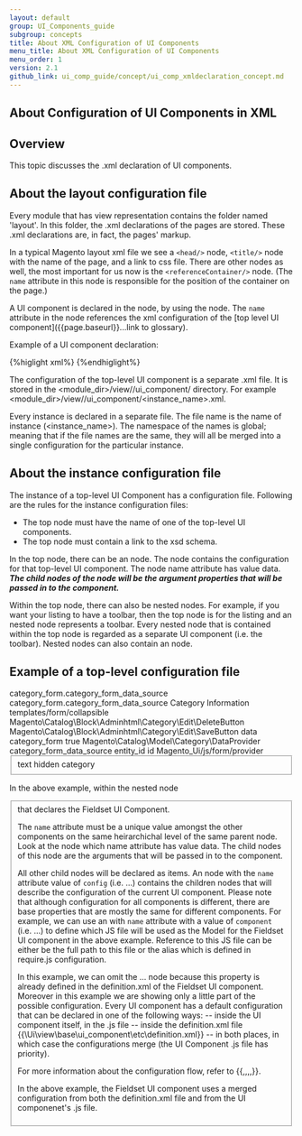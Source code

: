 ```yaml
---
layout: default
group: UI_Components_guide
subgroup: concepts
title: About XML Configuration of UI Components
menu_title: About XML Configuration of UI Components
menu_order: 1
version: 2.1
github_link: ui_comp_guide/concept/ui_comp_xmldeclaration_concept.md
---
```


## About Configuration of UI Components in XML

## Overview

This topic discusses the .xml declaration of UI components.


## About the layout configuration file
Every module that has view representation contains the folder named 'layout'. In this folder, the .xml declarations of the pages are stored. These .xml declarations are, in fact, the pages' markup.

In a typical Magento layout xml file we see a `<head/>` node, `<title/>` node with the name of the page, and a link to css file. There are other nodes as well, the most important for us now is the `<referenceContainer/>` node. (The `name` attribute in this node is responsible for the position of the container on the page.)

A UI component is declared in the <referenceContainer/> node, by using the <uiComponent/> node. The `name` attribute in the <uiComponent/> node references the xml configuration of the [top level UI component]({{page.baseurl}}...link to glossary).

Example of a UI component declaration:

{%higlight xml%}
<referenceContainer name="page-container">
	<uiComponent name="%instance_name%">
</referenceContainer>
{%endhiglight%}

The configuration of the top-level UI component is a separate .xml file. It is stored in the <module_dir>/view/<area>/ui_component/ directory. For example <module_dir>/view/<area>/ui_component/<instance_name>.xml.

Every instance is declared in a separate file. The file name is the name of instance (<instance_name>). The namespace of the names is global; meaning that if the file names are the same, they will all be merged into a single configuration for the particular instance.

## About the instance configuration file

The instance of a top-level UI Component has a configuration file. Following are the rules for the instance configuration files:

* The top node must have the name of one of the top-level UI components.
* The top node must contain a link to the xsd schema.

In the top node, there can be an <argument/> node. The <argument/> node contains the configuration for that top-level UI component. The <argument/> node name attribute has value data. ***The child nodes of the <argument> node will be the argument properties that will be passed in to the component.***

Within the top node, there can also be nested nodes. For example, if you want your listing to have a toolbar, then the top node is for the listing and an nested node represents a toolbar. Every nested node that is contained within the top node is regarded as a separate UI component (i.e. the toolbar). Nested nodes can also contain an <argument> node.


## Example of a top-level configuration file

<?xml version="1.0" encoding="UTF-8"?>
<!--
/**
 * Copyright © 2016 Magento. All rights reserved.
 * See COPYING.txt for license details.
 */
-->
<form xmlns:xsi="http://www.w3.org/2001/XMLSchema-instance"
      xsi:noNamespaceSchemaLocation="urn:magento:module:Magento_Ui:etc/ui_configuration.xsd">
    <argument name="data" xsi:type="array">
        <item name="js_config" xsi:type="array">
            <item name="provider" xsi:type="string">category_form.category_form_data_source</item>
            <item name="deps" xsi:type="string">category_form.category_form_data_source</item>
        </item>
        <item name="label" xsi:type="string" translate="true">Category Information</item>
        <item name="template" xsi:type="string">templates/form/collapsible</item>
        <item name="buttons" xsi:type="array">
            <item name="delete" xsi:type="string">Magento\Catalog\Block\Adminhtml\Category\Edit\DeleteButton</item>
            <item name="save" xsi:type="string">Magento\Catalog\Block\Adminhtml\Category\Edit\SaveButton</item>
        </item>
        <item name="config" xsi:type="array">
            <item name="dataScope" xsi:type="string">data</item>
            <item name="namespace" xsi:type="string">category_form</item>
        </item>
        <item name="reverseMetadataMerge" xsi:type="boolean">true</item>
    </argument>
    <dataSource name="category_form_data_source">
        <argument name="dataProvider" xsi:type="configurableObject">
            <argument name="class" xsi:type="string">Magento\Catalog\Model\Category\DataProvider</argument>
            <argument name="name" xsi:type="string">category_form_data_source</argument>
            <argument name="primaryFieldName" xsi:type="string">entity_id</argument>
            <argument name="requestFieldName" xsi:type="string">id</argument>
            <argument name="data" xsi:type="array">
                <item name="config" xsi:type="array">
                    <item name="submit_url" xsi:type="url" path="catalog/category/save"/>
                    <item name="validate_url" xsi:type="url" path="catalog/category/validate"/>
                </item>
            </argument>
        </argument>
        <argument name="data" xsi:type="array">
            <item name="js_config" xsi:type="array">
                <item name="component" xsi:type="string">Magento_Ui/js/form/provider</item>
            </item>
        </argument>
    </dataSource>
    <fieldset name="general">
        <field name="id">
            <argument name="data" xsi:type="array">
                <item name="config" xsi:type="array">
                    <item name="dataType" xsi:type="string">text</item>
                    <item name="formElement" xsi:type="string">hidden</item>
                    <item name="source" xsi:type="string">category</item>
                </item>
            </argument>
        </field>
    </fieldset>
</form>

In the above example, within the nested node <fieldset> that declares the  Fieldset UI Component.

The `name` attribute must be a unique value amongst the other components on the same heirarchichal level of the same parent node. Look at the <argument>node which name attribute has value data. The child nodes of this node are the arguments that will be passed in to the component.

All other child nodes will be declared as items. An <item> node with the `name` attribute value of `config` (i.e. <item name="config"> ...</item>) contains the children nodes that will describe the configuration of the current UI component. Please note that although configuration for all components is different, there are base properties that are mostly the same for different components. For example, we can use an <item> with `name` attribute with a value of `component` (i.e. <item name="component">...</item>) to define which JS file will be used as the Model for the  Fieldset UI component in the above example. Reference to this JS file can be either be the full path to this file or the alias which is defined in require.js configuration.

In this example, we can omit the <item name="component">...</item> node because this property is already defined in the definition.xml of the Fieldset UI component. Moreover in this example we are showing only a little part of the possible configuration. Every UI component has a default configuration that can be declared in one of the following ways:
-- inside the UI component itself, in the .js file
-- inside the definition.xml file {{\Ui\view\base\ui_component\etc\definition.xml}}
-- in both places, in which case the configurations merge (the UI Component .js file has priority).

For more information about the configuration flow, refer to {{,,,,}}.

In the above example, the Fieldset UI component uses a merged  configuration from both the definition.xml file and from the UI componenet's .js file.
